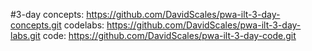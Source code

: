 #3-day
concepts: https://github.com/DavidScales/pwa-ilt-3-day-concepts.git
codelabs: https://github.com/DavidScales/pwa-ilt-3-day-labs.git
code: https://github.com/DavidScales/pwa-ilt-3-day-code.git

